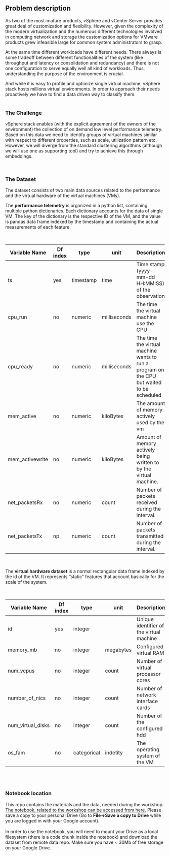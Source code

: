## Problem description

As two of the most-mature products, vSphere and vCenter Server provides great deal of customization and flexibility. However, given the complexity of the modern virtualization and the numerous different technologies involved in computing network and storage the customization options for VMware products grew infeasible large for common system administrators to grasp.

At the same time different workloads have different needs. There always is some tradeoff between different functionalities of the system (like throughput and latency or  consolidation and redundancy) and there is not one configuration to serve equally well all kind of workloads. Thus, understanding the purpose of the environment is crucial. 

And while it is easy to profile and optimize single virtual machine, vSphere stack hosts millions virtual environments. In order to approach their needs proactively we have to find a data driven way to classify them.  
</br> 

### The Challenge 

vSphere stack enables (with the explicit agreement of the owners of the environment) the collection of on demand low level performance telemetry. Based on this data we need to identify groups of virtual machines similar with respect to different properties, such as scale, utilization pattern etc. However, we will diverge from the standard clustering algorithms (although we will use one as supporting tool) and try to achieve this through embeddings.  

</br>  

### The Dataset 

The dataset consists of two main data sources related to the performance and the virtual hardware of the virtual machines (VMs).

The **performance telemetry** is organized in a python list, containing multiple python dictionaries. Each dictionary accounts for the data of single VM. The key of the dictionary is the respective ID of the VM, and the value is pandas data frame indexed by the timestamp and containing the actual measurements of each feature.  

</br>

Variable Name |Df index| type|unit | Description|
--- | --- |--- | --- |---
ts  |yes|timestamp|time|Time stamp (yyyy-mm-dd HH:MM:SS) of the observation|
cpu_run  |no|numeric|milliseconds|The time the virtual machine use the CPU|
cpu_ready|no|numeric|milliseconds|The time the virtual machine wants to run a program on the CPU but waited to be scheduled|
mem_active|no|numeric|kiloBytes|The amount of memory actively used by the vm|
mem_activewrite|no|numeric|kiloBytes|Amount of memory actively being written to by the virtual machine.|
net_packetsRx|no|numeric|count|Number of packets received during the interval.|
net_packetsTx|np|numeric|count|Number of packets transmitted during the interval.|

</br> 

The **virtual hardware dataset** is a normal rectangular data frame indexed by the id of the VM. It represents “static” features that account basically for the scale of the system.  

</br>  
  

Variable Name |Df index| type|unit | Description|
--- | --- |--- | --- |---
id  |yes|integer| |Unique identifier of the virtual machine |
memory_mb|no|integer|megabytes|Configured virtual RAM|
num_vcpus|no|integer|count|Number of virtual processor cores|
number_of_nics|no|integer|count|Number of network interface cards|
num_virtual_disks|no|integer|count|Number of the configured hdd|
os_fam|no|categorical|indetity|The operating system of the VM|

</br></br>


### Notebook location 
This repo contains the materials and the data, needed during the workshop. [The notebook, related to the workshop can be accessed from here.](https://drive.google.com/open?id=1mKx2sAdSNuslQtUsRqREsWPiGuBODtEe)  Please save a copy to your personal Drive (Go to **File->Save a copy to Drive** while you are logged in with your Google account).
</br>  
In order to use the notebook, you will need to mount your Drive as a local filesystem (there is a code chunk inside the notebook) and download the dataset from remote data repo. Make sure you have ~ 30Mb of free storage on your Google Drive.  

